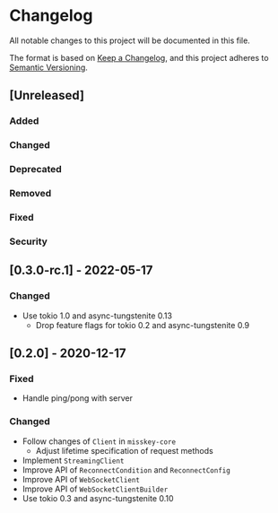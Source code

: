 # Changelog

All notable changes to this project will be documented in this file.

The format is based on [Keep a Changelog](https://keepachangelog.com/en/1.0.0/),
and this project adheres to [Semantic Versioning](https://semver.org/spec/v2.0.0.html).

## [Unreleased]

### Added
### Changed
### Deprecated
### Removed
### Fixed
### Security

## [0.3.0-rc.1] - 2022-05-17

### Changed

- Use tokio 1.0 and async-tungstenite 0.13
  - Drop feature flags for tokio 0.2 and async-tungstenite 0.9

## [0.2.0] - 2020-12-17

### Fixed

- Handle ping/pong with server

### Changed

- Follow changes of `Client` in `misskey-core`
  - Adjust lifetime specification of request methods
- Implement `StreamingClient`
- Improve API of `ReconnectCondition` and `ReconnectConfig`
- Improve API of `WebSocketClient`
- Improve API of `WebSocketClientBuilder`
- Use tokio 0.3 and async-tungstenite 0.10
